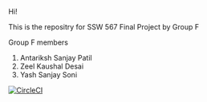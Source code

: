 Hi!

This is the repositry for SSW 567 Final Project by Group F

Group F members
1) Antariksh Sanjay Patil
2) Zeel Kaushal Desai
3) Yash Sanjay Soni


[![CircleCI](https://dl.circleci.com/status-badge/img/circleci/VKogwVSbdSDDCRpGgksvZP/ErYD3Z3esNkRWybkPRh423/tree/main.svg?style=svg&circle-token=CCIPRJ_CbibwVVC2DhyiX28AfonfU_fa02d6ee88fd90e4c4148e144d6ba99767d7a7d5)](https://dl.circleci.com/status-badge/redirect/circleci/VKogwVSbdSDDCRpGgksvZP/ErYD3Z3esNkRWybkPRh423/tree/main)
